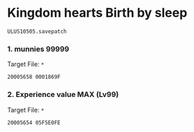 #  Kingdom hearts Birth by sleep

`ULUS10505.savepatch`

### 1. munnies 99999

Target File: `*`

```
20005658 0001869F
```

### 2. Experience value MAX (Lv99)

Target File: `*`

```
20005654 05F5E0FE
```

